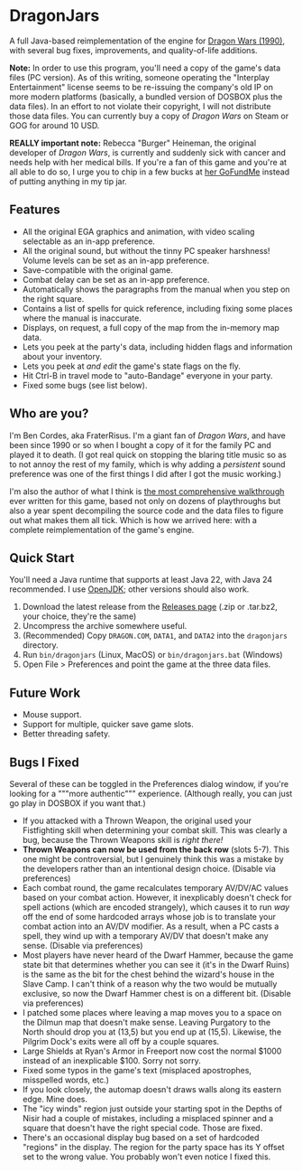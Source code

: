 # DragonJars

A full Java-based reimplementation of the engine for [Dragon Wars (1990)](https://homeoftheunderdogs.net/game.php?id=336),
with several bug fixes, improvements, and quality-of-life additions.

**Note:** In order to use this program, you'll need a copy of the game's data files (PC version). As of this writing,
someone operating the "Interplay Entertainment" license seems to be re-issuing the company's old IP on more modern
platforms (basically, a bundled version of DOSBOX plus the data files). In an effort to not violate their copyright, I
will not distribute those data files. You can currently buy a copy of _Dragon Wars_ on Steam or GOG for around 10 USD.

**REALLY important note:** Rebecca "Burger" Heineman, the original developer of _Dragon Wars_, is currently and suddenly
sick with cancer and needs help with her medical bills. If you're a fan of this game and you're at all able to do so, I
urge you to chip in a few bucks at [her GoFundMe](https://gofund.me/f56915039) instead of putting anything in my tip jar.

## Features

- All the original EGA graphics and animation, with video scaling selectable as an in-app preference.
- All the original sound, but without the tinny PC speaker harshness! Volume levels can be set as an in-app preference.
- Save-compatible with the original game.
- Combat delay can be set as an in-app preference.
- Automatically shows the paragraphs from the manual when you step on the right square.
- Contains a list of spells for quick reference, including fixing some places where the manual is inaccurate.
- Displays, on request, a full copy of the map from the in-memory map data.
- Lets you peek at the party's data, including hidden flags and information about your inventory.
- Lets you peek at _and edit_ the game's state flags on the fly.
- Hit Ctrl-B in travel mode to "auto-Bandage" everyone in your party.
- Fixed some bugs (see list below).

## Who are you?

I'm Ben Cordes, aka FraterRisus. I'm a giant fan of _Dragon Wars_, and have been since 1990 or so when I bought a copy
of it for the family PC and played it to death. (I got real quick on stopping the blaring title music so as to not
annoy the rest of my family, which is why adding a _persistent_ sound preference was one of the first things I did
after I got the music working.)

I'm also the author of what I think is [the most comprehensive walkthrough](https://walkthroughs.hitchhikerprod.com/dragon-wars)
ever written for this game, based not only on dozens of playthroughs but also a year spent decompiling the source code
and the data files to figure out what makes them all tick. Which is how we arrived here: with a complete
reimplementation of the game's engine.

## Quick Start

You'll need a Java runtime that supports at least Java 22, with Java 24 recommended. I use [OpenJDK](https://openjdk.org);
other versions should also work.

1. Download the latest release from the [Releases page](https://github.com/fraterrisus/dragonjars/releases) (.zip or 
   .tar.bz2, your choice, they're the same)
2. Uncompress the archive somewhere useful.
3. (Recommended) Copy `DRAGON.COM`, `DATA1`, and `DATA2` into the `dragonjars` directory.
4. Run `bin/dragonjars` (Linux, MacOS) or `bin/dragonjars.bat` (Windows)
5. Open File > Preferences and point the game at the three data files.

## Future Work

- Mouse support.
- Support for multiple, quicker save game slots.
- Better threading safety.

## Bugs I Fixed

Several of these can be toggled in the Preferences dialog window, if you're looking for a """more authentic""" 
experience. (Although really, you can just go play in DOSBOX if you want that.)

- If you attacked with a Thrown Weapon, the original used your Fistfighting skill when determining your combat skill.
  This was clearly a bug, because the Thrown Weapons skill is _right there!_
- **Thrown Weapons can now be used from the back row** (slots 5-7). This one might be controversial, but I genuinely
  think this was a mistake by the developers rather than an intentional design choice. (Disable via preferences)
- Each combat round, the game recalculates temporary AV/DV/AC values based on your combat action. However, it 
  inexplicably doesn't check for spell actions (which are encoded strangely), which causes it to run _way_ off the 
  end of some hardcoded arrays whose job is to translate your combat action into an AV/DV modifier. As a result, 
  when a PC casts a spell, they wind up with a temporary AV/DV that doesn't make any sense. (Disable via preferences)
- Most players have never heard of the Dwarf Hammer, because the game state bit that determines whether you 
  can see it (it's in the Dwarf Ruins) is the same as the bit for the chest behind the wizard's house in the Slave 
  Camp. I can't think of a reason why the two would be mutually exclusive, so now the Dwarf Hammer chest is on a 
  different bit. (Disable via preferences)
- I patched some places where leaving a map moves you to a space on the Dilmun map that doesn't make sense. Leaving 
  Purgatory to the North should drop you at (13,5) but you end up at (15,5). Likewise, the Pilgrim Dock's exits were 
  all off by a couple squares.
- Large Shields at Ryan's Armor in Freeport now cost the normal $1000 instead of an inexplicable $100. Sorry not sorry.
- Fixed some typos in the game's text (misplaced apostrophes, misspelled words, etc.)
- If you look closely, the automap doesn't draws walls along its eastern edge. Mine does.
- The "icy winds" region just outside your starting spot in the Depths of Nisir had a couple of mistakes, including 
  a misplaced spinner and a square that doesn't have the right special code. Those are fixed.
- There's an occasional display bug based on a set of hardcoded "regions" in the display. The region for the party
  space has its Y offset set to the wrong value. You probably won't even notice I fixed this.
 
